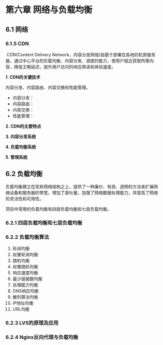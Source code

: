 # 第六章 网络与负载均衡

## 6.1 网络

### 6.1.5 CDN

​	CDN(Content Delivery Network，内容分发网络)指基于部署在各地的机房服务器，通过中心平台的负载均衡、内容分发、调度的能力，使用户就近获取所需内容，降低王略延迟，提升用户访问的响应熟读和体验速度。

**1. CDN的关键技术**

内容分发、内容路由、内容交换和性能管理。

* 内容分发：
* 内容路由：
* 内容交换：
* 性能管理：

**2. CDN的主要特点**

**3. 内容分发系统**

**4. 负载均衡系统**

**5. 管理系统**

## 6.2 负载均衡

负载均衡建立在现有网络结构之上，提供了一种廉价、有效、透明的方法来扩展网络设备和服务器的带宽，增加了吞吐量，加强了网络数据处理能力，并提高了网络的灵活性和可用性。

项目中常用的负载均衡有四层负载均衡和七层负载均衡。

### 6.2.1 四层负载均衡和七层负载均衡

### 6.2.2 负载均衡算法

1. 轮询均衡
2. 权重轮询均衡
3. 随机均衡
4. 权重随机均衡
5. 响应速度均衡
6. 最少链接数均衡
7. 处理能力均衡
8. DNS响应均衡
9. 散列算法均衡
10. IP地址均衡
11. URL均衡

### 6.2.3 LVS的原理及应用

### 6.2.4 Nginx反向代理与负载均衡



